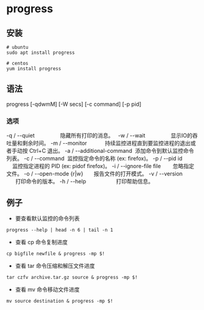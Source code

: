 # progress

## 安装
```shell
# ubuntu
sudo apt install progress

# centos
yum install progress
```

## 语法 
progress [-qdwmM] [-W secs] [-c command] [-p pid]

### 选项
-q / --quiet                 隐藏所有打印的消息。  
-w / --wait                 显示IO的吞吐量和剩余时间。
-m / --monitor            持续监控进程直到要监控进程的退出或者手动按 Ctrl+C 退出。
-a / --additional-command  添加命令到默认监控命令列表。
-c / --command  监控指定命令的名称 (ex: firefox)。
-p / --pid id               监控指定进程的 PID (ex: pidof firefox)。
-i / --ignore-file file        忽略指定文件。
-o / --open-mode {r|w}       报告文件的打开模式。
-v / --version                 打印命令的版本。
-h / --help                    打印帮助信息。

## 例子
- 要查看默认监控的命令列表
```shell
progress --help | head -n 6 | tail -n 1
```

- 查看 cp 命令复制进度
```shell
cp bigfile newfile & progress -mp $!
```

- 查看 tar 命令压缩和解压文件进度
```shell
tar czfv archive.tar.gz source & progress -mp $!
```

- 查看 mv 命令移动文件进度
```shell
mv source destination & progress -mp $!
```

